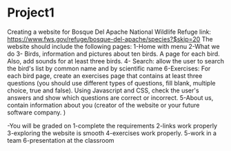 # Project1
Creating a website for Bosque Del Apache National Wildlife Refuge
link: https://www.fws.gov/refuge/bosque-del-apache/species?$skip=20
The website should include the following pages:
    1-Home with menu 
    2-What we do
    3- Birds, information and pictures about ten birds. A page for each bird. Also, add sounds for at least three birds.
    4- Search: allow the user to search the bird's list by common name and by scientific name
    6-Exercises: For each bird page, create an exercises page that contains at least three questions (you should use different types of questions, fill blank, multiple choice, true and false). Using Javascript and CSS, check the user's answers and show which questions are correct or incorrect. 
    5-About us, contain information about you (creator of the website or your future software company. )

-You will be graded on 
1-complete the requirements
2-links work properly
3-exploring the website is smooth
4-exercises work properly. 
5-work in a team
6-presentation at the classroom